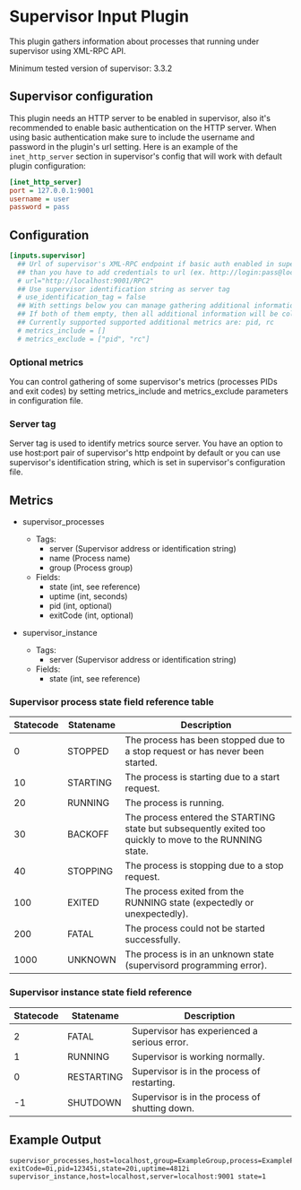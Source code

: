 # Supervisor Input Plugin

This plugin gathers information about processes that
running under supervisor using XML-RPC API.

Minimum tested version of supervisor: 3.3.2

## Supervisor configuration

This plugin needs an HTTP server to be enabled in supervisor,
also it's recommended to enable basic authentication on the
HTTP server. When using basic authentication make sure to
include the username and password in the plugin's url setting.
Here is an example of the `inet_http_server` section in supervisor's
config that will work with default plugin configuration:

```ini
[inet_http_server]
port = 127.0.0.1:9001
username = user
password = pass
```

## Configuration

```toml
[inputs.supervisor]
  ## Url of supervisor's XML-RPC endpoint if basic auth enabled in supervisor http server,
  ## than you have to add credentials to url (ex. http://login:pass@localhost:9001/RPC2)
  # url="http://localhost:9001/RPC2"
  ## Use supervisor identification string as server tag
  # use_identification_tag = false
  ## With settings below you can manage gathering additional information about processes
  ## If both of them empty, then all additional information will be collected.
  ## Currently supported supported additional metrics are: pid, rc
  # metrics_include = []
  # metrics_exclude = ["pid", "rc"]
```

### Optional metrics

You can control gathering of some supervisor's metrics (processes PIDs
and exit codes) by setting metrics_include and metrics_exclude parameters
in configuration file.

### Server tag

Server tag is used to identify metrics source server. You have an option
to use host:port pair of supervisor's http endpoint by default or you
can use supervisor's identification string, which is set in supervisor's
configuration file.

## Metrics

- supervisor_processes
  - Tags:
    - server (Supervisor address or identification string)
    - name (Process name)
    - group (Process group)
  - Fields:
    - state (int, see reference)
    - uptime (int, seconds)
    - pid (int, optional)
    - exitCode (int, optional)

- supervisor_instance
  - Tags:
    - server (Supervisor address or identification string)
  - Fields:
    - state (int, see reference)

### Supervisor process state field reference table

|Statecode|Statename|                                            Description                                                 |
|--------|----------|--------------------------------------------------------------------------------------------------------|
|    0   |  STOPPED |             The process has been stopped due to a stop request or has never been started.              |
|   10   | STARTING |                             The process is starting due to a start request.                            |
|   20   |  RUNNING |                                       The process is running.                                          |
|   30   |  BACKOFF |The process entered the STARTING state but subsequently exited too quickly to move to the RUNNING state.|
|   40   | STOPPING |                           The process is stopping due to a stop request.                               |
|   100  |  EXITED  |                 The process exited from the RUNNING state (expectedly or unexpectedly).                |
|   200  |   FATAL  |                            The process could not be started successfully.                              |
|  1000  |  UNKNOWN |                  The process is in an unknown state (supervisord programming error).                   |

### Supervisor instance state field reference

|Statecode| Statename  |                  Description                 |
|---------|------------|----------------------------------------------|
|    2    |    FATAL   |  Supervisor has experienced a serious error. |
|    1    |   RUNNING  |         Supervisor is working normally.      |
|    0    | RESTARTING |  Supervisor is in the process of restarting. |
|   -1    |  SHUTDOWN  |Supervisor is in the process of shutting down.|

## Example Output

```shell
supervisor_processes,host=localhost,group=ExampleGroup,process=ExampleProcess,server=localhost:9001 exitCode=0i,pid=12345i,state=20i,uptime=4812i
supervisor_instance,host=localhost,server=localhost:9001 state=1
```
